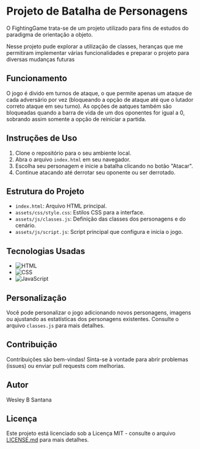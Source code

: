# Projeto de Batalha de Personagens

O FightingGame trata-se de um projeto utilizado para fins de estudos do paradigma de orientação a objeto.

Nesse projeto pude explorar a utilização de classes, heranças que me permitiram implementar várias funcionalidades e preparar o projeto para diversas mudanças futuras

## Funcionamento

O jogo é divido em turnos de ataque, o que permite apenas um ataque de cada adversário por vez (bloqueando a opção de ataque até que o lutador correto ataque em seu turno). As opções de aatques também são bloqueadas quando a barra de vida de um dos oponentes for igual a 0, sobrando assim somente a opção de reiniciar a partida.

## Instruções de Uso

1. Clone o repositório para o seu ambiente local.
2. Abra o arquivo `index.html` em seu navegador.
3. Escolha seu personagem e inicie a batalha clicando no botão "Atacar".
4. Continue atacando até derrotar seu oponente ou ser derrotado.

## Estrutura do Projeto

- `index.html`: Arquivo HTML principal.
- `assets/css/style.css`: Estilos CSS para a interface.
- `assets/js/classes.js`: Definição das classes dos personagens e do cenário.
- `assets/js/script.js`: Script principal que configura e inicia o jogo.

## Tecnologias Usadas

- ![HTML](https://img.shields.io/badge/-HTML-orange)
- ![CSS](https://img.shields.io/badge/-CSS-blue)
- ![JavaScript](https://img.shields.io/badge/-JavaScript-yellow)

## Personalização

Você pode personalizar o jogo adicionando novos personagens, imagens ou ajustando as estatísticas dos personagens existentes. Consulte o arquivo `classes.js` para mais detalhes.

## Contribuição

Contribuições são bem-vindas! Sinta-se à vontade para abrir problemas (issues) ou enviar pull requests com melhorias.

## Autor

Wesley B Santana

## Licença

Este projeto está licenciado sob a Licença MIT - consulte o arquivo [LICENSE.md](LICENSE.md) para mais detalhes.
